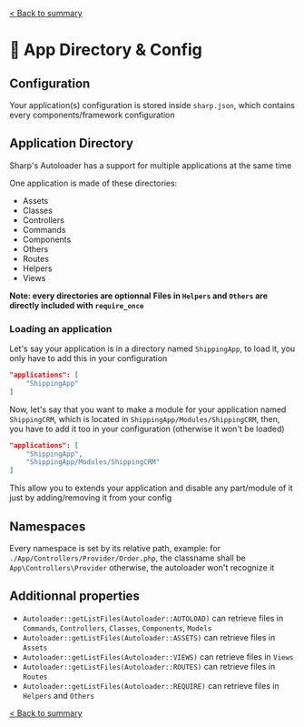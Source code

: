 [< Back to summary](../home.md)

# 📁 App Directory & Config

## Configuration

Your application(s) configuration is stored inside `sharp.json`,
which contains every components/framework configuration

## Application Directory

Sharp's Autoloader has a support for multiple applications at the same time

One application is made of these directories:

- Assets
- Classes
- Controllers
- Commands
- Components
- Others
- Routes
- Helpers
- Views

**Note: every directories are optionnal**
**Files in `Helpers` and `Others` are directly included with `require_once`**

### Loading an application

Let's say your application is in a directory named `ShippingApp`, to load it,
you only have to add this in your configuration

```json
"applications": [
    "ShippingApp"
]
```

Now, let's say that you want to make a module for your application named `ShippingCRM`, which is
located in `ShippingApp/Modules/ShippingCRM`, then, you have to add it too in your configuration
(otherwise it won't be loaded)

```json
"applications": [
    "ShippingApp",
    "ShippingApp/Modules/ShippingCRM"
]
```

This allow you to extends your application and disable any part/module of it just by adding/removing it from your config

## Namespaces

Every namespace is set by its relative path, example: for `./App/Controllers/Provider/Order.php`, the classname shall be `App\Controllers\Provider` otherwise, the autoloader won't recognize it

## Additionnal properties

- `Autoloader::getListFiles(Autoloader::AUTOLOAD)` can retrieve files in `Commands`, `Controllers`, `Classes`, `Components`, `Models`
- `Autoloader::getListFiles(Autoloader::ASSETS)` can retrieve files in `Assets`
- `Autoloader::getListFiles(Autoloader::VIEWS)` can retrieve files in `Views`
- `Autoloader::getListFiles(Autoloader::ROUTES)` can retrieve files in `Routes`
- `Autoloader::getListFiles(Autoloader::REQUIRE)` can retrieve files in `Helpers` and `Others`



[< Back to summary](../home.md)
